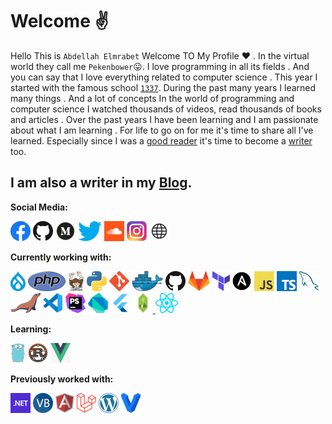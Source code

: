 # Welcome ✌️ 

Hello This is `Abdellah Elmrabet` Welcome TO My Profile ❤️ . 
In the virtual world they call me `Pekenbower`😛. 
I love programming in all its fields .
And you can say that I love everything related to computer science .
This year I started with the famous school [`1337`](https://1337.ma/fr/). 
During the past many years I learned many things . And a lot of concepts In the world of programming and computer science
I watched thousands of videos, read thousands of books and articles . 
Over the past years I have been learning and I am passionate about what I am learning .
For life to go on for me it's time to share all I've learned. Especially since I was a [good reader](https://www.goodreads.com/elmrabetabdellah) it's time to become a [writer](https://www.abdellahelmrabet.com) too.





I am also a writer in my [Blog](https://elmrabetblog.netlify.app/).
---

**Social Media:**

[![Facebook](icons/facebook.png)](https://web.facebook.com/Elmrabet0/)
[![GitHub](icons/github.png)](https://github.com/Peken-bower)
[![Meduim](icons/meduim.png)](https://medium.com/@Elmrabet-Abdellah)
[![Twitter](icons/twitter.png)](https://twitter.com/AbdeElmrabet)
[![SoundCloud](icons/soundcloud.png)](https://soundcloud.com/abdellah-elmrabet)
[![Instagram](icons/instagram.png)](https://www.instagram.com/elmrabet_abde/)
[![WebSite](icons/web.png)](https://abdellahelmrabet.com/)

**Currently working with:**

<a href="https://www.drupal.org/" title="Drupal"><img src="icons/drupal.png" /></a>
<a href="https://www.php.net/" title="PHP"><img src="icons/php.png" /></a>
<a href="https://getcomposer.org/" title="Composer"><img src="icons/composer.png" /></a>
<a href="https://www.python.org/" title="Python"><img src="icons/python.png" /></a>
<a href="https://git-scm.com/" title="Git"><img src="icons/git.png" /></a>
<a href="https://www.docker.com/" title="Docker"><img src="icons/docker.png" /></a>
<a href="https://github.com/" title="GitHub"><img src="icons/github.png" /></a>
<a href="https://gitlab.com/" title="GitLab"><img src="icons/gitlab.png" /></a>
<a href="https://www.terraform.io/" title="Terraform"><img src="icons/terraform.png" /></a>
<a href="https://www.ansible.com/" title="Ansible"><img src="icons/ansible.png" /></a>
<a href="https://en.wikipedia.org/wiki/JavaScript" title="JavaScript"><img src="icons/javascript.png" /></a>
<a href="https://www.typescriptlang.org/" title="TypeScript"><img src="icons/typescript.png" /></a>
<a href="https://www.mysql.com/" title="MySQL"><img src="icons/mysql.png" /></a>
<a href="https://mariadb.org/" title="MariaDB"><img src="icons/mariadb.png" /></a>
<a href="https://code.visualstudio.com/" title="Visual Studio Code"><img src="icons/vscode.png" /></a>
<a href="https://www.jetbrains.com/phpstorm/" title="PHPStorm"><img src="icons/phpstorm.png" /></a>
<a href="https://dart.dev/" title="Dart"><img src="icons/dartlang.png" /></a>
<a href="https://flutter.dev/" title="Flutter"><img src="icons/flutter.png" /></a>
<a href="https://nodejs.org/" title="Nodejs"><img src="icons/nodejs.png">
<a href="https://reactjs.org/" title="React"><img src="icons/react.png" /></a>



**Learning:**

<a href="https://golang.org/" title="Golang"><img src="icons/golang.png" /></a>
<a href="https://www.rust-lang.org/" title="Rust"><img src="icons/rust.png" /></a>
<a href="https://vuejs.org/" title="Vuejs"><img src="icons/vue.png" /></a>


**Previously worked with:**

<a href="https://dotnet.microsoft.com/" title="dotNet"><img src="icons/dotnet.png" /></a>
<a href="https://docs.microsoft.com/en-us/dotnet/visual-basic/" title="Visual Basic"><img src="icons/vbnet.png" /></a>
<a href="https://angular.io/" title="Angular"><img src="icons/angular.png" /></a>
<a href="https://laravel.com/" title="Laravel"><img src="icons/laravel.png" /></a>
<a href="https://wordpress.org/" title="WordPress"><img src="icons/wordpress.png" /></a>
<a href="https://www.vagrantup.com/" title="Vagrant"><img src="icons/vagrant.png" /></a>

